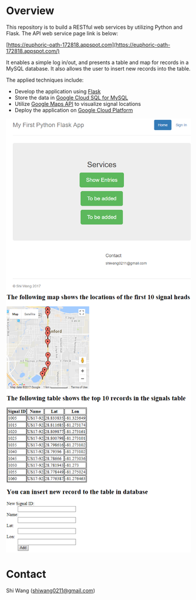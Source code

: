 Overview
========

This repository is to build a RESTful web services by utilizing Python and Flask. The API web service page link is below:

[https://euphoric-oath-172818.appspot.com](https://euphoric-oath-172818.appspot.com/)

It enables a simple log in/out, and presents a table and map for records in a MySQL database. It also allows the user to insert new records into the table.

The applied techniques include:

- Develop the application using [Flask](http://flask.pocoo.org/docs/0.12/)
- Store the data in [Google Cloud SQL for MySQL](https://cloud.google.com/sql/docs/mysql/)
- Utilize [Google Maps API](https://developers.google.com/maps/) to visualize signal locations
- Deploy the application on [Google Cloud Platform](https://cloud.google.com/appengine/docs/standard/python/getting-started/python-standard-env)

![](app/static/screenshot1.PNG?raw=true)
![](app/static/screenshot.PNG?raw=true)

Contact
=======

Shi Wang (<shiwang0211@gmail.com>)
